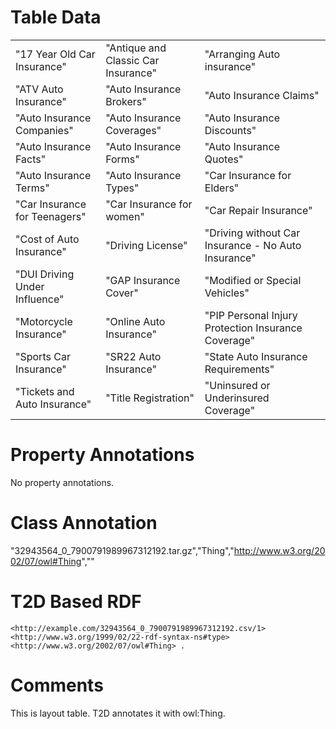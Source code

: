 # Table Data

|                               |                                     |                                                     |
|-------------------------------|-------------------------------------|-----------------------------------------------------|
| "17 Year Old Car Insurance"   | "Antique and Classic Car Insurance" | "Arranging Auto insurance"                          |
| "ATV Auto Insurance"          | "Auto Insurance Brokers"            | "Auto Insurance Claims"                             |
| "Auto Insurance Companies"    | "Auto Insurance Coverages"          | "Auto Insurance Discounts"                          |
| "Auto Insurance Facts"        | "Auto Insurance Forms"              | "Auto Insurance Quotes"                             |
| "Auto Insurance Terms"        | "Auto Insurance Types"              | "Car Insurance for Elders"                          |
| "Car Insurance for Teenagers" | "Car Insurance for women"           | "Car Repair Insurance"                              |
| "Cost of Auto Insurance"      | "Driving License"                   | "Driving without Car Insurance - No Auto Insurance" |
| "DUI Driving Under Influence" | "GAP Insurance Cover"               | "Modified or Special Vehicles"                      |
| "Motorcycle Insurance"        | "Online Auto Insurance"             | "PIP Personal Injury Protection Insurance Coverage" |
| "Sports Car Insurance"        | "SR22 Auto Insurance"               | "State Auto Insurance Requirements"                 |
| "Tickets and Auto Insurance"  | "Title Registration"                | "Uninsured or Underinsured Coverage"                |


# Property Annotations

No property annotations.

# Class Annotation

"32943564_0_7900791989967312192.tar.gz","Thing","http://www.w3.org/2002/07/owl#Thing",""

# T2D Based RDF

```
<http://example.com/32943564_0_7900791989967312192.csv/1> <http://www.w3.org/1999/02/22-rdf-syntax-ns#type> <http://www.w3.org/2002/07/owl#Thing> .
```

# Comments

This is layout table.
T2D annotates it with owl:Thing.
